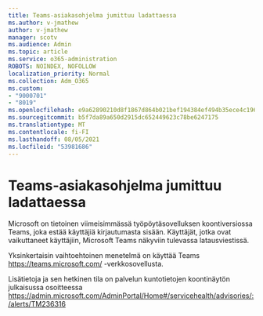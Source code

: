 ```yaml
---
title: Teams-asiakasohjelma jumittuu ladattaessa
ms.author: v-jmathew
author: v-jmathew
manager: scotv
ms.audience: Admin
ms.topic: article
ms.service: o365-administration
ROBOTS: NOINDEX, NOFOLLOW
localization_priority: Normal
ms.collection: Adm_O365
ms.custom:
- "9000701"
- "8019"
ms.openlocfilehash: e9a62890210d8f1867d864b021bef194384ef494b35ece4c1962e4f33ac53272
ms.sourcegitcommit: b5f7da89a650d2915dc652449623c78be6247175
ms.translationtype: MT
ms.contentlocale: fi-FI
ms.lasthandoff: 08/05/2021
ms.locfileid: "53981686"
---
```

# <a name="teams-client-is-stuck-on-loading"></a>Teams-asiakasohjelma jumittuu ladattaessa

Microsoft on tietoinen viimeisimmässä työpöytäsovelluksen koontiversiossa Teams, joka estää käyttäjiä kirjautumasta sisään. Käyttäjät, jotka ovat vaikuttaneet käyttäjiin, Microsoft Teams näkyviin tulevassa latausviestissä.

Yksinkertaisin vaihtoehtoinen menetelmä on käyttää Teams <https://teams.microsoft.com/> -verkkosovellusta.

Lisätietoja ja sen hetkinen tila on palvelun kuntotietojen koontinäytön julkaisussa osoitteessa <https://admin.microsoft.com/AdminPortal/Home#/servicehealth/advisories/:/alerts/TM236316>
